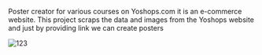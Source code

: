 Poster creator for various courses on Yoshops.com it is an e-commerce website. This project scraps the data and images from the Yoshops website and just by providing link we can create posters

![123](https://user-images.githubusercontent.com/75308799/194219194-0d4aaae5-e6d8-402f-a6f5-d138f0ee9fbb.jpeg)
